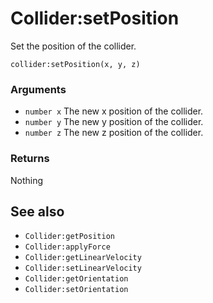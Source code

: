 <!--
category: reference
-->

Collider:setPosition
===

Set the position of the collider.

    collider:setPosition(x, y, z)

### Arguments

- `number x` The new x position of the collider.
- `number y` The new y position of the collider.
- `number z` The new z position of the collider.

### Returns

Nothing

See also
---

- `Collider:getPosition`
- `Collider:applyForce`
- `Collider:getLinearVelocity`
- `Collider:setLinearVelocity`
- `Collider:getOrientation`
- `Collider:setOrientation`
